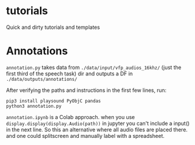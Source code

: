 # tutorials
Quick and dirty tutorials and templates 

# Annotations

`annotation.py` takes data from `./data/input/vfp_audios_16khz/` (just the first third of the speech task) dir and outputs a DF in `./data/outputs/annotations/` 

After verifying the paths and instructions in the first few lines, run:
```
pip3 install playsound PyObjC pandas 
python3 annotation.py
```


`annotation.ipynb` is a Colab approach. when you use `display.display(display.Audio(path))` in jupyter you can't include a input() in the next line. So this an alternative where all audio files are placed there. and one could splitscreen and manually label with a spreadsheet. 


